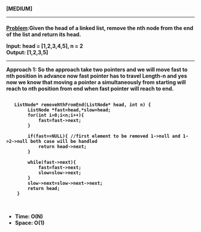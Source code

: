 <b>[MEDIUM]</b>
<br/>

<hr/>

<h4><a href="https://leetcode.com/problems/remove-nth-node-from-end-of-list/?envType=daily-question&envId=2024-03-03">Problem</a>:Given the head of a linked list, remove the nth node from the end of the list and return its head.

<b>Input:</b> head = [1,2,3,4,5], n = 2<br>
<b>Output:</b> [1,2,3,5]<br>

<hr>
<b>Approach 1: So the approach take two pointers and we will move fast to nth position in advance now fast pointer has to travel Length-n and yes now we know that moving a pointer a simultaneously from starting will reach to nth position from end when fast pointer will reach to end.</b>

<br/>

```

   ListNode* removeNthFromEnd(ListNode* head, int n) {
        ListNode *fast=head,*slow=head;
        for(int i=0;i<n;i++){
            fast=fast->next;
        }

        if(fast==NULL){ //first element to be removed 1->null and 1->2->null both case will be handled
            return head->next;
        }

        while(fast->next){
            fast=fast->next;
            slow=slow->next;
        }
        slow->next=slow->next->next;
        return head;
    }

```

<br/>
<ul>
<li>Time: O(N) </li>
<li>Space: O(1) </li>
</ul>
